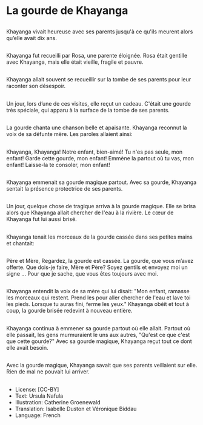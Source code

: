 # La gourde de Khayanga

##
Khayanga vivait heureuse avec ses
parents jusqu'à ce qu'ils meurent
alors qu’elle avait dix ans.

##
Khayanga fut recueilli par Rosa, une
parente éloignée. Rosa était gentille
avec Khayanga, mais elle était
vieille, fragile et pauvre.

##
Khayanga allait souvent se recueillir
sur la tombe de ses parents pour
leur raconter son désespoir.

##
Un jour, lors d’une de ces visites,
elle reçut un cadeau. C'était une
gourde très spéciale, qui apparu à
la surface de la tombe de ses
parents.

##
La gourde chanta une chanson belle
et apaisante. Khayanga reconnut la
voix de sa défunte mère.
Les paroles allaient ainsi:

##
Khayanga, Khayanga!
Notre enfant, bien-aimé!
Tu n'es pas seule, mon enfant!
Garde cette gourde, mon enfant!
Emmène la partout où tu vas, mon enfant!
Laisse-la te consoler, mon enfant!

##
Khayanga emmenait sa gourde
magique partout.
Avec sa gourde, Khayanga sentait la
présence protectrice de ses
parents.

##
Un jour, quelque chose de tragique
arriva à la gourde magique. Elle se
brisa alors que Khayanga allait
chercher de l'eau à la rivière.
Le cœur de Khayanga fut lui aussi
brisé.

##
Khayanga tenait les morceaux de la
gourde cassée dans ses petites
mains et chantait:

##
Père et Mère,
Regardez, la gourde est cassée.
La gourde, que vous m’avez offerte.
Que dois-je faire, Mère et Père?
Soyez gentils et envoyez moi un signe ...
Pour que je sache, que vous êtes toujours avec moi.

##
Khayanga entendit la voix de sa
mère qui lui disait:
"Mon enfant, ramasse les morceaux
qui restent. Prend les pour aller
chercher de l'eau et lave toi les
pieds. Lorsque tu auras fini, ferme
les yeux."
Khayanga obéit et tout à coup, la
gourde brisée redevint à nouveau
entière.

##
Khayanga continua à emmener sa
gourde partout où elle allait.
Partout où elle passait, les gens
murmuraient le uns aux autres,
"Qu'est ce que c'est que cette
gourde?"
Avec sa gourde magique, Khayanga
reçut tout ce dont elle avait besoin.

##
Avec la gourde magique, Khayanga
savait que ses parents veillaient sur
elle.
Rien de mal ne pouvait lui arriver.

##
* License: [CC-BY]
* Text: Ursula Nafula
* Illustration: Catherine Groenewald
* Translation: Isabelle Duston et Véronique Biddau
* Language: French
